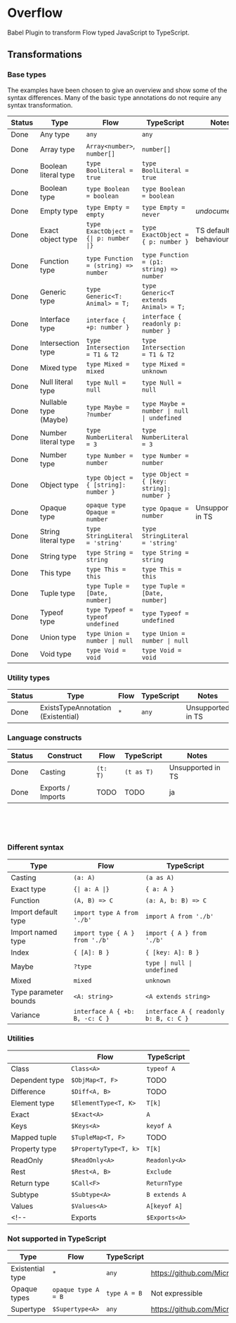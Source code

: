 # Overflow

Babel Plugin to transform Flow typed JavaScript to TypeScript.

## Transformations

### Base types

The examples have been chosen to give an overview and show some of the syntax differences. Many of the basic type annotations do not require any syntax transformation.

| Status | Type                  | Flow                           | TypeScript | Notes |
|--------|-----------------------|--------------------------------|------------|-------|
| Done   | Any type | `any` | `any` |  |
| Done   | Array type | `Array<number>`, `number[]` | `number[]` |  |
| Done   | Boolean literal type | `type BoolLiteral = true` | `type BoolLiteral = true` |  |
| Done   | Boolean type | `type Boolean = boolean ` | `type Boolean = boolean` |  |
| Done   | Empty type | `type Empty = empty` | `type Empty = never` | *undocumented* |
| Done   | Exact object type | `type ExactObject = {\| p: number \|}` | `type ExactObject = { p: number }` | TS default behaviour |
| Done   | Function type | `type Function = (string) => number` | `type Function = (p1: string) => number` |  |
| Done   | Generic type | `type Generic<T: Animal> = T;` | `type Generic<T extends Animal> = T;` |  |
| Done   | Interface type | `interface { +p: number }` | `interface { readonly p: number }` |  |
| Done   | Intersection type | `type Intersection = T1 & T2` | `type Intersection = T1 & T2` |  |
| Done   | Mixed type | `type Mixed = mixed` | `type Mixed = unknown` |  |
| Done   | Null literal type | `type Null = null` | `type Null = null` |  |
| Done   | Nullable type (Maybe) | `type Maybe = ?number` | `type Maybe = number \| null \| undefined` |  |
| Done   | Number literal type | `type NumberLiteral = 3` | `type NumberLiteral = 3` |  |
| Done   | Number type | `type Number = number` | `type Number = number` |  |
| Done   | Object type | `type Object = { [string]: number }` | `type Object = { [key: string]: number }` |  |
| Done   | Opaque type | `opaque type Opaque = number` | `type Opaque = number` | Unsupported in TS |
| Done   | String literal type | `type StringLiteral = 'string'` | `type StringLiteral = 'string'` |  |
| Done   | String type | `type String = string` | `type String = string` |  |
| Done   | This type | `type This = this` | `type This = this` |  |
| Done   | Tuple type | `type Tuple = [Date, number]` | `type Tuple = [Date, number]` |  |
| Done   | Typeof type | `type Typeof = typeof undefined` | `type Typeof = undefined` |  |
| Done   | Union type | `type Union = number \| null` | `type Union = number \| null` |  |
| Done   | Void type | `type Void = void` | `type Void = void` |  |

### Utility types

| Status | Type                  | Flow                           | TypeScript | Notes |
|--------|-----------------------|--------------------------------|------------|-------
| Done   | ExistsTypeAnnotation (Existential) | `*` | `any` | Unsupported in TS |

### Language constructs

| Status | Construct             | Flow                           | TypeScript | Notes |
|--------|-----------------------|--------------------------------|------------|-------
| Done   | Casting | `(t: T)` | `(t as T)` | Unsupported in TS |
| Done   | Exports / Imports | TODO | TODO | ja |

<br>
<br>
<br>

### Different syntax

| Type                  | Flow                           | TypeScript |
|-----------------------|--------------------------------|------------|
| Casting               | `(a: A)`                       | `(a as A)` |
| Exact type            | `{\| a: A \|}`                 | `{ a: A }` |
| Function              | `(A, B) => C`                  | `(a: A, b: B) => C` |
| Import default type   | `import type A from './b'`     | `import A from './b'` |
| Import named type     | `import type { A } from './b'` | `import { A } from './b'` |
| Index                 | `{ [A]: B }`                   | `{ [key: A]: B }` |
| Maybe                 | `?type`                        | `type \| null \| undefined` |
| Mixed                 | `mixed`                        | `unknown` |
| Type parameter bounds | `<A: string>`                  | `<A extends string>` |
| Variance              | `interface A { +b: B, -c: C }` | `interface A { readonly b: B, c: C }` |

### Utilities

|                | Flow                  | TypeScript |
|----------------|-----------------------|------------|
| Class          | `Class<A>`            | `typeof A` |
| Dependent type | `$ObjMap<T, F>`       | TODO |
| Difference     | `$Diff<A, B>`         | TODO |
| Element type   | `$ElementType<T, K>`  | `T[k]` |
| Exact          | `$Exact<A>`           | `A` |
| Keys           | `$Keys<A>`            | `keyof A` |
| Mapped tuple   | `$TupleMap<T, F>`     | TODO |
| Property type  | `$PropertyType<T, k>` | `T[k]` |
| ReadOnly       | `$ReadOnly<A>`        | `Readonly<A>` |
| Rest           | `$Rest<A, B>`         | `Exclude` |
| Return type    | `$Call<F>`            | `ReturnType` |
| Subtype        | `$Subtype<A>`         | `B extends A` |
| Values         | `$Values<A>`          | `A[keyof A]` |
<!-- | Exports        | `$Exports<A>`         | TODO | -->

### Not supported in TypeScript
| Type             | Flow                | TypeScript   | Notes |
|------------------|---------------------|--------------|------|
| Existential type | `*`                 | `any`        | https://github.com/Microsoft/TypeScript/issues/14466 |
| Opaque types     | `opaque type A = B` | `type A = B` | Not expressible |
| Supertype        | `$Supertype<A>`     | `any`        | https://github.com/Microsoft/TypeScript/issues/14520 |
